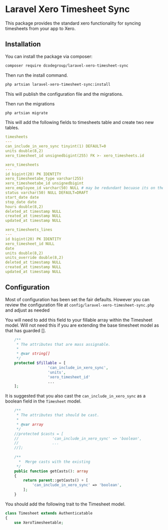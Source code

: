 # Laravel Xero Timesheet Sync

This package provides the standard xero functionality for syncing timesheets from your app to Xero.

## Installation

You can install the package via composer:

```bash
composer require dcodegroup/laravel-xero-timesheet-sync
```

Then run the install command.

```bash
php artsian laravel-xero-timesheet-sync:install
```

This will publish the configuration file and the migrations.

Then run the migrations

```bash
php artsian migrate
```

This will add the following fields to timesheets table and create two new tables.

```yaml
timesheets
---
can_include_in_xero_sync tinyint(1) DEFAULT=0
units double(8,2)
xero_timesheet_id unsignedbigint(255) FK >- xero_timesheets.id

xero_timesheets
---
id bigint(20) PK IDENTITY
xero_timesheetabe_type varchar(255)
xero_timesheetabe_id unsignedbigint
xero_employee_id varchar(50) NULL # may be redundant becuase its on the user that should be the polymporphic field. But saves a lookup
status varchar(50) NULL DEFAULT=DRAFT
start_date date
stop_date date
hours double(8,2)
deleted_at timestamp NULL
created_at timestamp NULL
updated_at timestamp NULL

xero_timesheets_lines
---
id bigint(20) PK IDENTITY
xero_timesheet_id NULL
date
units double(8,2)
units_override double(8,2)
deleted_at timestamp NULL
created_at timestamp NULL
updated_at timestamp NULL

```

## Configuration

Most of configuration has been set the fair defaults. However you can review the configuration file at `config/laravel-xero-timesheet-sync.php` and adjust as needed

You will need to add this field to your fillable array within the Timesheet model. Will not need this if you are extending the base timesheet model as that has guarded [].

```php
    /**
     * The attributes that are mass assignable.
     *
     * @var string[]
     */
    protected $fillable = [
                   'can_include_in_xero_sync',
                   'units',
                   'xero_timesheet_id'
                   ...
    ];

```

It is suggested that you also cast the `can_include_in_xero_sync` as a boolean field in the `Timesheet` model.

```php
    /**
     * The attributes that should be cast.
     *
     * @var array
     */
    //protected $casts = [
    //               'can_include_in_xero_sync' => 'boolean',
    //               ...
    //];
    
    /**
      *  Merge casts with the existing
     */
    public function getCasts(): array
    {
        return parent::getCasts() + [
            'can_include_in_xero_sync' => 'boolean',
        ];
    }

```

You should add the following trait to the Timesheet model.

```php
class Timesheet extends Authenticatable
{
    use XeroTimesheetable;

```